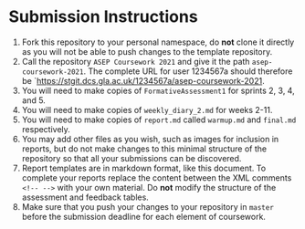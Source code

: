 # Submission Instructions

1. Fork this repository to your personal namespace, do **not** clone it directly as you will not be able to push changes to the template repository.
2. Call the repository `ASEP Coursework 2021` and give it the path `asep-coursework-2021`.  The complete URL for user 1234567a should therefore be `https://stgit.dcs.gla.ac.uk/1234567a/asep-coursework-2021.
3. You will need to make copies of `FormativeAssessment1` for sprints 2, 3, 4, and 5.
4. You will need to make copies of `weekly_diary_2.md` for weeks 2-11.
5. You will need to make copies of `report.md` called `warmup.md` and `final.md` respectively.
6. You may add other files as you wish, such as images for inclusion in reports, but do not make changes to this minimal structure of the repository so that all your submissions can be discovered.
7. Report templates are in markdown format, like this document. To complete your reports replace the content between the XML comments `<!-- -->` with your own material.  Do **not** modify the structure of the assessment and feedback tables.
8. Make sure that you push your changes to your repository in `master` before the submission deadline for each element of coursework.
